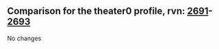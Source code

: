 ## Comparison for the theater0 profile, rvn: [2691](https://github.com/PRO100KatYT/FortniteProfileRevisions/tree/main/profiles/theater0/2691%20theater0.json)-[2693](https://github.com/PRO100KatYT/FortniteProfileRevisions/tree/main/profiles/theater0/2693%20theater0.json)

No changes
